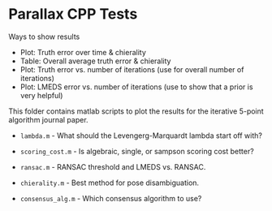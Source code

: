 # Parallax CPP Tests

Ways to show results
* Plot: Truth error over time & chierality
* Table: Overall average truth error & chierality
* Plot: Truth error vs. number of iterations (use for overall number of iterations)
* Plot: LMEDS error vs. number of iterations (use to show that a prior is very helpful)






This folder contains matlab scripts to plot the results for the iterative 5-point algorithm journal paper.

* `lambda.m` - What should the Levengerg-Marquardt lambda start off with?
* `scoring_cost.m` - Is algebraic, single, or sampson scoring cost better?
* `ransac.m` - RANSAC threshold and LMEDS vs. RANSAC.
* `chierality.m` - Best method for pose disambiguation.

* `consensus_alg.m` - Which consensus algorithm to use?



